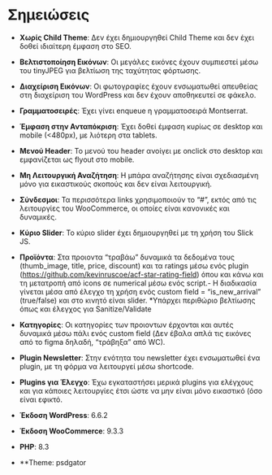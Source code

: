 # Σημειώσεις


- **Χωρίς Child Theme**: Δεν έχει δημιουργηθεί Child Theme και δεν έχει δοθεί ιδιαίτερη έμφαση στο SEO.
- **Βελτιστοποίηση Εικόνων**: Οι μεγάλες εικόνες έχουν συμπιεστεί μέσω του tinyJPEG για βελτίωση της ταχύτητας φόρτωσης.
- **Διαχείριση Εικόνων**: Οι φωτογραφίες έχουν ενσωματωθεί απευθείας στη διαχείριση του WordPress και δεν έχουν αποθηκευτεί σε φάκελο.
- **Γραμματοσειρές**: Έχει γίνει enqueue η γραμματοσειρά Montserrat.
- **Έμφαση στην Ανταπόκριση**: Έχει δοθεί έμφαση κυρίως σε desktop και mobile (<480px), με λιότερη στα tablets.
- **Μενού Header**: Το μενού του header ανοίγει με onclick στο desktop και εμφανίζεται ως flyout στο mobile.
- **Μη Λειτουργική Αναζήτηση**: Η μπάρα αναζήτησης είναι σχεδιασμένη μόνο για εικαστικούς σκοπούς και δεν είναι λειτουργική.
- **Σύνδεσμοι**: Τα περισσότερα links χρησιμοποιούν το “#”, εκτός από τις λειτουργίες του WooCommerce, οι οποίες είναι κανονικές και δυναμικές.
- **Κύριο Slider**: Το κύριο slider έχει δημιουργηθεί με τη χρήση του Slick JS.
- **Προϊόντα**: Στα προιοντα “τραβάω” δυναμικά τα δεδομένα τους (thumb_image, title, price, discount) και τα ratings μέσω ενός plugin (https://github.com/kevinruscoe/acf-star-rating-field) όπου και κάνω και τη μετατροπή από icons σε numerical μέσω ενός script.- Η διαδικασία γίνεται μέσα από έλεγχο τη χρήση ενός custom field = “is_new_arrival” (true/false) και στο κινητό είναι slider. *Υπάρχει περιθώριο βελτίωσης όπως και έλεγχος για Sanitize/Validate
- **Κατηγορίες**: Οι κατηγορίες των προιοντων έρχονται και αυτές δυναμικά μέσω πάλι ενός custom field (Δεν έβαλα απλά τις εικόνες από το figma δηλαδή, “τράβηξα” από WC).
- **Plugin Newsletter**: Στην ενότητα του newsletter έχει ενσωματωθεί ένα plugin, με τη φόρμα να λειτουργεί μέσω shortcode.
- **Plugins για Έλεγχο**: Έχω εγκαταστήσει μερικά plugins για ελέγχους και για κάποιες λειτουργίες έτσι ώστε να μην είναι μόνο εικαστικό (όσο είναι εφικτό.

- **Έκδοση WordPress**: 6.6.2
- **Έκδοση WooCommerce**: 9.3.3
- **PHP**: 8.3
- **Theme: psdgator
